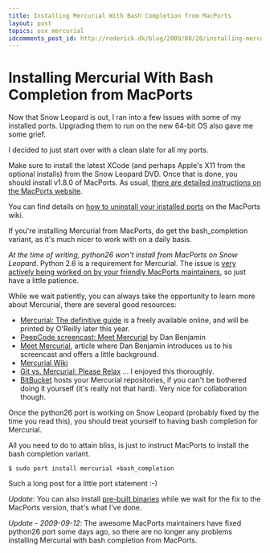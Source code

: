 ```yaml
---
title: Installing Mercurial With Bash Completion from MacPorts
layout: post
topics: osx mercurial
idcomments_post_id: http://roderick.dk/blog/2009/08/28/installing-mercurial-with-bash-completion/
---
```


# Installing Mercurial With Bash Completion from MacPorts

Now that Snow Leopard is out, I ran into a few issues with some of my installed ports. Upgrading them to run on the new 64-bit OS also gave me some grief.

I decided to just start over with a clean slate for all my ports.

Make sure to install the latest XCode (and perhaps Apple's X11 from the optional installs) from the Snow Leopard DVD. Once that is done, you should install v1.8.0 of MacPorts. As usual, [there are detailed instructions on the MacPorts website](http://www.MacPorts.org/install.php).

You can find details on [how to uninstall your installed ports](http://trac.MacPorts.org/wiki/FAQ#uninstall) on the MacPorts wiki.

If you're installing Mercurial from MacPorts, do get the bash_completion variant, as it's much nicer to work with on a daily basis.

*At the time of writing, python26 won't install from MacPorts on Snow Leopard*. Python 2.6 is a requirement for Mercurial. The issue is [very actively being worked on by your friendly MacPorts maintainers](http://trac.MacPorts.org/ticket/20284), so just have a little patience.

While we wait patiently, you can always take the opportunity to learn more about Mercurial, there are several good resources:

* [Mercurial: The definitive guide](http://hgbook.red-bean.com/) is a freely available online, and will be printed by O'Reilly later this year.
* [PeepCode screencast: Meet Mercurial](http://peepcode.com/products/meet-mercurial)  by Dan Benjamin
* [Meet Mercurial](http://hivelogic.com/articles/meet-mercurial/), article where Dan Benjamin introduces us to his screencast and offers a little background.
* [Mercurial Wiki](http://mercurial.selenic.com/wiki/)
* [Git vs. Mercurial: Please Relax](http://importantshock.wordpress.com/2008/08/07/git-vs-mercurial/) ... I enjoyed this thoroughly.
* [BitBucket](http://bitbucket.org/) hosts your Mercurial repositories, if you can't be bothered doing it yourself (it's really not that hard). Very nice for collaboration though.

Once the python26 port is working on Snow Leopard (probably fixed by the time you read this), you should treat yourself to having bash completion for Mercurial.

All you need to do to attain bliss, is just to instruct MacPorts to install the bash completion variant.

```shell
$ sudo port install mercurial +bash_completion
```

Such a long post for a little port statement :-)

*Update*: You can also install [pre-built binaries](http://mercurial.berkwood.com/) while we wait for the fix to the MacPorts version, that's what I've done.

*Update - 2009-09-12*: The awesome MacPorts maintainers have fixed python26 port some days ago, so there are no longer any problems installing Mercurial with bash completion from MacPorts.
